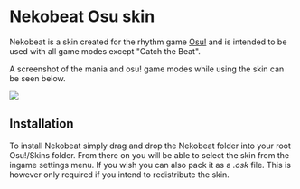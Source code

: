 
# Nekobeat Osu skin #

Nekobeat is a skin created for the rhythm game [Osu!](https://osu.ppy.sh) and is
intended to be used with all game modes except "Catch the Beat".

A screenshot of the mania and osu! game modes while using the skin can be seen
below.

![](https://github.com/catlinman/nekoconfig/blob/master/screenshots/nekobeat.png)

## Installation ##

To install Nekobeat simply drag and drop the Nekobeat folder into your root
Osu!/Skins folder. From there on you will be able to select the skin from the
ingame settings menu. If you wish you can also pack it as a *.osk* file. This is
however only required if you intend to redistribute the skin.
